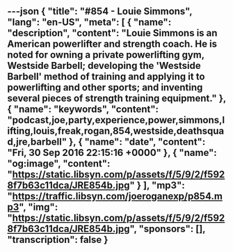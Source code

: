 ---json
{
  "title": "#854 - Louie Simmons",
  "lang": "en-US",
  "meta": [
    {
      "name": "description",
      "content": "Louie Simmons is an American powerlifter and strength coach. He is noted for owning a private powerlifting gym, Westside Barbell; developing the 'Westside Barbell' method of training and applying it to powerlifting and other sports; and inventing several pieces of strength training equipment."
    },
    {
      "name": "keywords",
      "content": "podcast,joe,party,experience,power,simmons,lifting,louis,freak,rogan,854,westside,deathsquad,jre,barbell"
    },
    {
      "name": "date",
      "content": "Fri, 30 Sep 2016 22:15:16 +0000"
    },
    {
      "name": "og:image",
      "content": "https://static.libsyn.com/p/assets/f/5/9/2/f5928f7b63c11dca/JRE854b.jpg"
    }
  ],
  "mp3": "https://traffic.libsyn.com/joeroganexp/p854.mp3",
  "img": "https://static.libsyn.com/p/assets/f/5/9/2/f5928f7b63c11dca/JRE854b.jpg",
  "sponsors": [],
  "transcription": false
}
---
<episode-header />

<timemark seconds="0" />

<transcribe-call-to-action />

<episode-footer />